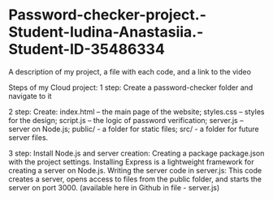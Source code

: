 # Password-checker-project.-Student-Iudina-Anastasiia.-Student-ID-35486334
A description of my project, a file with each code, and a link to the video


Steps of my Cloud project:
1 step: Create a password-checker folder and navigate to it
 
2 step: Create: index.html – the main page of the website; styles.css – styles for the design; script.js – the logic of password verification; server.js – server on Node.js; public/ - a folder for static files; src/ - a folder for future server files.
 
3 step: Install Node.js and server creation:
Creating a package package.json with the project settings.
Installing Express is a lightweight framework for creating a server on Node.js.
Writing the server code in server.js: This code creates a server, opens access to files from the public folder, and starts the server on port 3000. (available here in Github in file - server.js)
